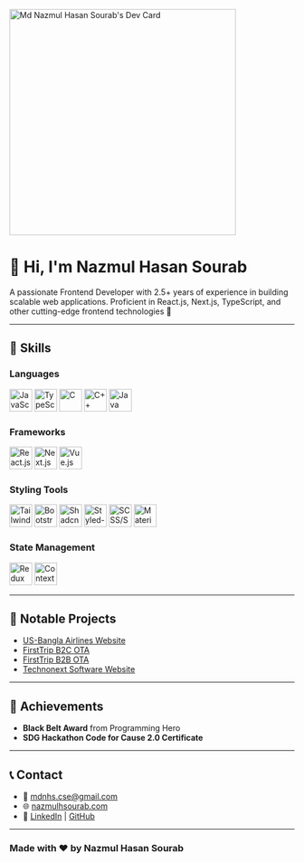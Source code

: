 <a href="https://app.daily.dev/mdnhs"><img src="https://api.daily.dev/devcards/d5f53eed8c8f4e43a6f600ac6cc4339b.png?r=ifu" width="400" alt="Md Nazmul Hasan Sourab's Dev Card"/></a>




# 👋 Hi, I'm Nazmul Hasan Sourab

A passionate Frontend Developer with 2.5+ years of experience in building scalable web applications. Proficient in React.js, Next.js, TypeScript, and other cutting-edge frontend technologies 🚀

---

## 🔧 Skills

### Languages
<p>
  <img src="https://cdn.jsdelivr.net/gh/devicons/devicon/icons/javascript/javascript-original.svg" width="40" height="40" alt="JavaScript" />
  <img src="https://cdn.jsdelivr.net/gh/devicons/devicon/icons/typescript/typescript-original.svg" width="40" height="40" alt="TypeScript" />
  <img src="https://cdn.jsdelivr.net/gh/devicons/devicon/icons/c/c-original.svg" width="40" height="40" alt="C" />
  <img src="https://cdn.jsdelivr.net/gh/devicons/devicon/icons/cplusplus/cplusplus-original.svg" width="40" height="40" alt="C++" />
  <img src="https://cdn.jsdelivr.net/gh/devicons/devicon/icons/java/java-original.svg" width="40" height="40" alt="Java" />
</p>

### Frameworks
<p>
  <img src="https://cdn.jsdelivr.net/gh/devicons/devicon/icons/react/react-original.svg" width="40" height="40" alt="React.js" />
  <img src="https://cdn.jsdelivr.net/gh/devicons/devicon/icons/nextjs/nextjs-original.svg" width="40" height="40" alt="Next.js" />
  <img src="https://cdn.jsdelivr.net/gh/devicons/devicon/icons/vuejs/vuejs-original.svg" width="40" height="40" alt="Vue.js" />
</p>

### Styling Tools
<p>
  <img src="https://upload.wikimedia.org/wikipedia/commons/d/d5/Tailwind_CSS_Logo.svg" width="40" height="40" alt="Tailwind CSS" />
  <img src="https://cdn.jsdelivr.net/gh/devicons/devicon/icons/bootstrap/bootstrap-original.svg" width="40" height="40" alt="Bootstrap" />
  <img src="https://encrypted-tbn0.gstatic.com/images?q=tbn:ANd9GcRwvmAXpAiFGq-81j2FHRyaOTOf_VbZ6GIAFQ&s" width="40" height="40" alt="Shadcn UI" />
  <img src="https://styled-components.com/logo.png" width="40" height="40" alt="Styled-components" />
  <img src="https://upload.wikimedia.org/wikipedia/commons/thumb/9/96/Sass_Logo_Color.svg/512px-Sass_Logo_Color.svg.png" width="40" height="40" alt="SCSS/SASS" />
  <img src="https://static-00.iconduck.com/assets.00/material-ui-icon-512x406-fhnu85xg.png" width="40" height="40" alt="Material UI" />
</p>



### State Management
<p>
  <img src="https://redux.js.org/img/redux.svg" width="40" height="40" alt="Redux Toolkit" />
  <img src="https://cdn.jsdelivr.net/gh/devicons/devicon/icons/react/react-original.svg" width="40" height="40" alt="Context API" />
</p>

---

## 📂 Notable Projects

- [US-Bangla Airlines Website](https://usbair.com)
- [FirstTrip B2C OTA](https://firsttrip.com)
- [FirstTrip B2B OTA](https://partner.firsttrip.com)
- [Technonext Software Website](https://technonext.com)

---

## 📜 Achievements

- **Black Belt Award** from Programming Hero
- **SDG Hackathon Code for Cause 2.0 Certificate**

---

## 📞 Contact

- 📧 [mdnhs.cse@gmail.com](mailto:mdnhs.cse@gmail.com)
- 🌐 [nazmulhsourab.com](https://nazmulhsourab.com)
- 🔗 [LinkedIn](https://www.linkedin.com/in/mdnhs) | [GitHub](https://github.com/SourabTN)

---

### Made with ❤️ by Nazmul Hasan Sourab
